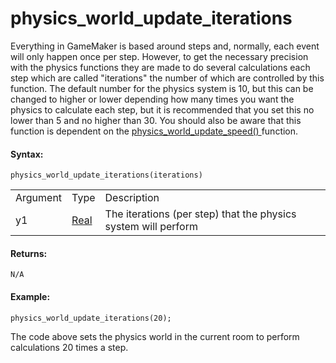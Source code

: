 # physics_world_update_iterations

Everything in GameMaker is based around steps and, normally, each event
will only happen once per step. However, to get the necessary precision
with the physics functions they are made to do several calculations each
step which are called "iterations" the number of which are controlled by
this function. The default number for the physics system is 10, but this
can be changed to higher or lower depending how many times you want the
physics to calculate each step, but it is recommended that you set this
no lower than 5 and no higher than 30. You should also be aware that
this function is dependent on the [ physics_world_update_speed()
](physics_world_update_speed) function.

#### Syntax:

``` gml
physics_world_update_iterations(iterations)
```

|          |                                                                         |                                                                |
|----------|-------------------------------------------------------------------------|----------------------------------------------------------------|
| Argument | Type                                                                    | Description                                                    |
| y1       |  [Real](../../../../../GameMaker_Language/GML_Overview/Data_Types)  | The iterations (per step) that the physics system will perform |

#### Returns:

``` gml
N/A
```

#### Example:

``` gml
physics_world_update_iterations(20);
```

The code above sets the physics world in the current room to perform
calculations 20 times a step.
